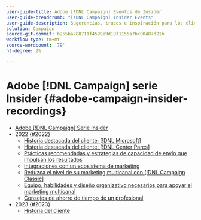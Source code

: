 ```yaml
---
user-guide-title: Adobe [!DNL Campaign] Eventos de Insider
user-guide-breadcrumb: "[!DNL Campaign] Insider Events"
user-guide-description: Sugerencias, trucos e inspiración para los clientes de Adobe [!DNL Campaign] para que puedan desarrollar estrategias de marketing entre canales, mejorar las habilidades de los profesionales de marketing en equipo y ayudar a las organizaciones a iniciar estrategias de marketing entre canales más avanzadas.
solution: Campaign
source-git-commit: b255ba788711f4599e9d18f1155a7bc00487d21b
workflow-type: tm+mt
source-wordcount: '79'
ht-degree: 2%

---
```



# Adobe [!DNL Campaign] serie Insider {#adobe-campaign-insider-recordings}

+ [Adobe [!DNL Campaign] Serie Insider](overview.md)
+ 2022 {#2022}
   + [Historia destacada del cliente:  [!DNL Microsoft]](2022/microsoft.md)
   + [Historia destacada del cliente:  [!DNL Center Parcs]](2022/center-parcs.md)
   + [Prácticas recomendadas y estrategias de capacidad de envío que impulsan los resultados](2022/deliverability-best-practices.md)
   + [Integraciones con un ecosistema de marketing](2022/integrations.md)
   + [Reduzca el nivel de su marketing multicanal con  [!DNL Campaign Classic]](2022/cross-channel.md)
   + [Equipo, habilidades y diseño organizativo necesarios para apoyar el marketing multicanal](2022/team-skills-org-design.md)
   + [Consejos de ahorro de tiempo de un profesional](2022/tips.md)
+ 2023 {#2023}
   + [Historia del cliente](2023/customer-spotlight-center-parcs.md)